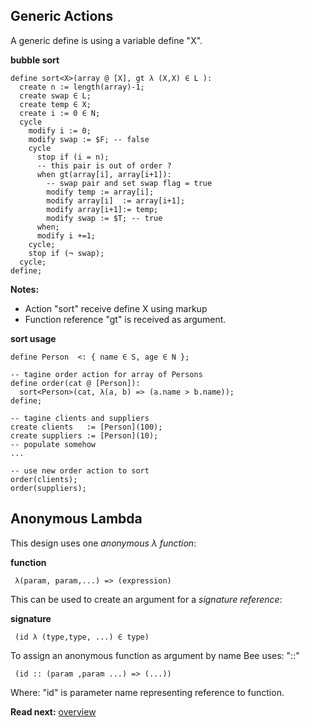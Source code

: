## Generic Actions

A generic define is using a variable define "X". 

**bubble sort**

```
define sort<X>(array @ [X], gt λ (X,X) ∈ L ):
  create n := length(array)-1;
  create swap ∈ L;
  create temp ∈ X;
  create i := 0 ∈ N;
  cycle
    modify i := 0;
    modify swap := $F; -- false
    cycle 
      stop if (i = n);
      -- this pair is out of order ?
      when gt(array[i], array[i+1]):
        -- swap pair and set swap flag = true
        modify temp := array[i];
        modify array[i]  := array[i+1];
        modify array[i+1]:= temp;
        modify swap := $T; -- true
      when;
      modify i +=1;
    cycle; 
    stop if (¬ swap);
  cycle;
define;
```

**Notes:**

* Action "sort" receive define X using markup <X> 
* Function reference "gt" is received as argument.

**sort usage**

```
define Person  <: { name ∈ S, age ∈ N };

-- tagine order action for array of Persons
define order(cat @ [Person]):
  sort<Person>(cat, λ(a, b) => (a.name > b.name));
define;

-- tagine clients and suppliers
create clients   := [Person](100);
create suppliers := [Person](10);
-- populate somehow
...

-- use new order action to sort
order(clients);
order(suppliers);
```

## Anonymous Lambda

This design uses one _anonymous λ function_:


**function**
```
 λ(param, param,...) => (expression)
```

This can be used to create an argument for a _signature reference_:

**signature**
```
 (id λ (type,type, ...) ∈ type)
```

To assign an anonymous function as argument by name Bee uses: "::"

```
 (id :: (param ,param ...) => (...))
```

Where: "id" is parameter name representing reference to function.

**Read next:** [overview](../syntax/overview.md)